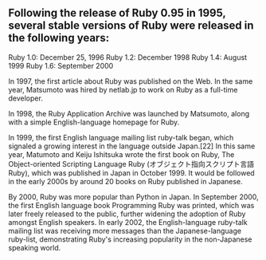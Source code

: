 ## Following the release of Ruby 0.95 in 1995, several stable versions of Ruby were released in the following years:

Ruby 1.0: December 25, 1996
Ruby 1.2: December 1998
Ruby 1.4: August 1999
Ruby 1.6: September 2000

In 1997, the first article about Ruby was published on the Web. In the same year, Matsumoto was hired by netlab.jp to work on Ruby as a full-time developer.

In 1998, the Ruby Application Archive was launched by Matsumoto, along with a simple English-language homepage for Ruby.

In 1999, the first English language mailing list ruby-talk began, which signaled a growing interest in the language outside Japan.[22] In this same year, Matumoto and Keiju Ishitsuka wrote the first book on Ruby, The Object-oriented Scripting Language Ruby (オブジェクト指向スクリプト言語 Ruby), which was published in Japan in October 1999. It would be followed in the early 2000s by around 20 books on Ruby published in Japanese.

By 2000, Ruby was more popular than Python in Japan. In September 2000, the first English language book Programming Ruby was printed, which was later freely released to the public, further widening the adoption of Ruby amongst English speakers. In early 2002, the English-language ruby-talk mailing list was receiving more messages than the Japanese-language ruby-list, demonstrating Ruby's increasing popularity in the non-Japanese speaking world.